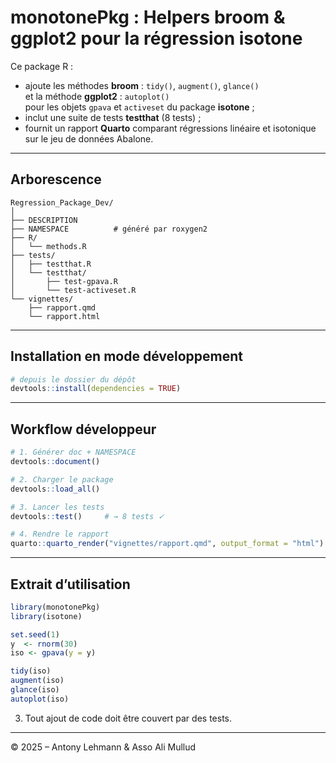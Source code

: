 # monotonePkg : Helpers broom & ggplot2 pour la régression isotone

Ce package R :

- ajoute les méthodes **broom** : `tidy()`, `augment()`, `glance()`  
  et la méthode **ggplot2** : `autoplot()`  
  pour les objets `gpava` et `activeset` du package **isotone** ;
- inclut une suite de tests **testthat** (8 tests) ;
- fournit un rapport **Quarto** comparant régressions linéaire et isotonique
  sur le jeu de données Abalone.

---

## Arborescence

```
Regression_Package_Dev/
│
├── DESCRIPTION
├── NAMESPACE          # généré par roxygen2
├── R/
│   └── methods.R
├── tests/
│   ├── testthat.R
│   └── testthat/
│       ├── test-gpava.R
│       └── test-activeset.R
└── vignettes/
    ├── rapport.qmd
    └── rapport.html
```

---

## Installation en mode développement

```r
# depuis le dossier du dépôt
devtools::install(dependencies = TRUE)
```

---

## Workflow développeur

```r
# 1. Générer doc + NAMESPACE
devtools::document()

# 2. Charger le package
devtools::load_all()

# 3. Lancer les tests
devtools::test()     # → 8 tests ✓

# 4. Rendre le rapport
quarto::quarto_render("vignettes/rapport.qmd", output_format = "html")
```

---

## Extrait d’utilisation

```r
library(monotonePkg)
library(isotone)

set.seed(1)
y  <- rnorm(30)
iso <- gpava(y = y)

tidy(iso)
augment(iso)
glance(iso)
autoplot(iso)
```
3. Tout ajout de code doit être couvert par des tests.

---

© 2025 – Antony Lehmann & Asso Ali Mullud
